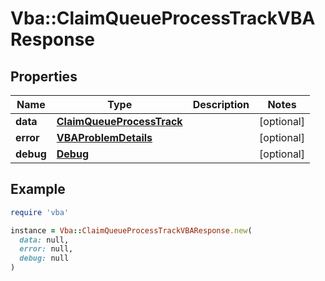 # Vba::ClaimQueueProcessTrackVBAResponse

## Properties

| Name | Type | Description | Notes |
| ---- | ---- | ----------- | ----- |
| **data** | [**ClaimQueueProcessTrack**](ClaimQueueProcessTrack.md) |  | [optional] |
| **error** | [**VBAProblemDetails**](VBAProblemDetails.md) |  | [optional] |
| **debug** | [**Debug**](Debug.md) |  | [optional] |

## Example

```ruby
require 'vba'

instance = Vba::ClaimQueueProcessTrackVBAResponse.new(
  data: null,
  error: null,
  debug: null
)
```

